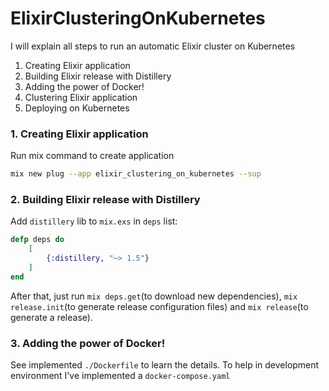 # ElixirClusteringOnKubernetes

I will explain all steps to run an automatic Elixir cluster on Kubernetes

1. Creating Elixir application
2. Building Elixir release with Distillery
3. Adding the power of Docker!
4. Clustering Elixir application
5. Deploying on Kubernetes



### 1. Creating Elixir application

Run mix command to create application
```bash
mix new plug --app elixir_clustering_on_kubernetes --sup
```



### 2. Building Elixir release with Distillery

Add `distillery` lib to `mix.exs` in `deps` list:
```elixir
defp deps do
	[
		{:distillery, "~> 1.5"}
	]
end
```

After that, just run `mix deps.get`(to download new dependencies), `mix release.init`(to generate release configuration files) and `mix release`(to generate a release).



### 3. Adding the power of Docker!

See implemented `./Dockerfile` to learn the details. To help in development environment I've implemented a `docker-compose.yaml`
